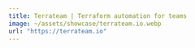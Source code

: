 ```yaml
---
title: Terrateam | Terraform automation for teams
image: ~/assets/showcase/terrateam.io.webp
url: "https://terrateam.io"
---
```

